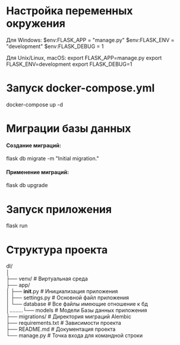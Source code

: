 # Настройка переменных окружения

Для Windows:
$env:FLASK_APP = "manage.py"
$env:FLASK_ENV = "development"
$env:FLASK_DEBUG = 1

Для Unix/Linux, macOS:
export FLASK_APP=manage.py
export FLASK_ENV=development
export FLASK_DEBUG=1


# Запуск docker-compose.yml
docker-compose up -d

# Миграции базы данных
#### Создание миграций:
flask db migrate -m "Initial migration."

#### Применение миграций:
flask db upgrade

# Запуск приложения
flask run


# Структура проекта

dl/      
│     
├── venv/  # Виртуальная среда     
├── app/           
│   ├── __init__.py # Инициализация приложения                                                                                                                                            
│   ├── settings.py  # Основной файл приложения                                                                                                                           
│   └── database # Все файлы имеющие отношение к бд    
│.........└── models # Модели Базы данных приложения                                                             
├── migrations/  # Директория миграций Alembic                                                                                                                                                                                                                                                                                                                                                                                                                                                                                                                                                                                                                                                                                                                                                                                      
├── requirements.txt  # Зависимости проекта                                                                                                                                                                                            
├── README.md  # Документация проекта                 
└── manage.py  # Точка входа для командной строки